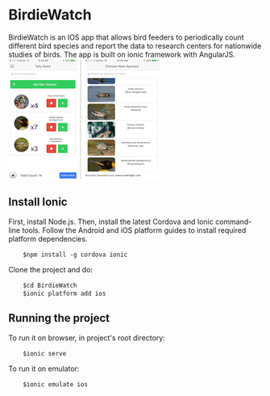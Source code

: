 # BirdieWatch
BirdieWatch is an IOS app that allows bird feeders to periodically count different bird species and report the data to research centers for nationwide studies of birds.
The app is built on ionic framework with AngularJS.
![Alt text](www/img/screenShot1.png?raw=true "Screen Shot")

Install Ionic
---------------------
First, install Node.js. Then, install the latest Cordova and Ionic command-line tools. Follow the Android and iOS platform guides to install required platform dependencies.

        $npm install -g cordova ionic
        
Clone the project and do:

        $cd BirdieWatch
        $ionic platform add ios
 
Running the project 
---------------------
To run it on browser, in project's root directory:

        $ionic serve

To run it on emulator:
        
        $ionic emulate ios
